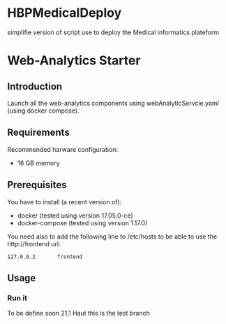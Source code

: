 # HBPMedicalDeploy
simplifie version of script use to deploy the Medical informatics plateform
# Web-Analytics Starter

## Introduction

Launch all the web-analytics components using webAnalyticServcie.yaml (using docker compose).

## Requirements

Recommended harware configuration:
* 16 GB memory

## Prerequisites

You have to install (a recent version of):
* docker (tested using version 17.05.0-ce)
* docker-compose (tested using version 1.17.0)

You need also to add the following line to /etc/hosts to be able to use the http://frontend url:

```
127.0.0.2       frontend
```

## Usage

### Run it
To be define soon                                                                              21,1         Haut
this is the test branch
